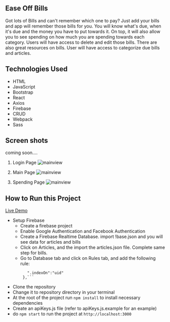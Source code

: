 ## Ease Off Bills
Got lots of Bills and can't remember which one to pay? Just add your bills and app will remember those bills for you. You will know what's due, when it's due and the money you have to put towards it. On top, it will also allow you to see spending on how much you are spending towards each category. Users will have access to delete and edit those bills. There are also great resources on bills. User will have access to categorize due bills and articles.

## Technologies Used
* HTML
* JavaScript
* Bootstrap
* React
* Axios
* Firebase
* CRUD
* Webpack
* Sass

## Screen shots
coming soon....
1. Login Page
![mainview](./screenshots/)

2. Main Page
![mainview](./screenshots/)

3. Spending Page
![mainview](./screenshots/)

## How to Run this Project

[Live Demo](https://ease-off-bills-3e50f.firebaseapp.com/)

- Setup Firebase
  - Create a firebase project
  - Enable Google Authentication and Facebook Authentication
  - Create a Firebase Realtime Database. import !base.json and you will see data for articles and bills
  - Click on Articles, and the import the articles.json file. Complete same step for bills.
  - Go to Database tab and click on Rules tab, and add the following rule:
     ``` "bills": {
        ".indexOn":"uid"
      },```

- Clone the repository
- Change it to repository directory in your terminal
- At the root of the project run ``npm install`` to install necessary dependencies
- Create an apiKeys.js file (refer to apiKeys.js.example for an example)
- do `npm start` to run the project at ``http://localhost:3000``